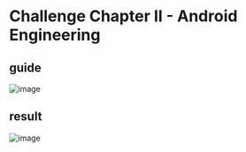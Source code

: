 # Challenge Chapter II - Android Engineering

## guide
![image](https://user-images.githubusercontent.com/70440045/185773066-464e3738-2c59-4aa4-94bf-c1fd2a81894b.png)

## result
![image](https://user-images.githubusercontent.com/70440045/185773260-4d6c4a6d-39f3-47f6-a72f-192331051bf8.png)
